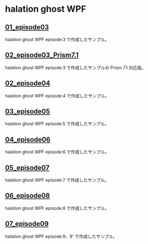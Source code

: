 # halation ghost WPF

## [01_episode03](https://elf-mission.net/programming/wpf/episode03/)

halation ghost WPF episode:3 で作成したサンプル。

## [02_episode03_Prism7.1](https://elf-mission.net/programming/wpf/episode03/)

halation ghost WPF episode:3 で作成したサンプルの Prism 7.1 対応版。

## [02_episode04](https://elf-mission.net/programming/wpf/episode04/)

halation ghost WPF episode:4 で作成したサンプル。

## [03_episode05](https://elf-mission.net/programming/wpf/episode05/)

halation ghost WPF episode:5 で作成したサンプル。

## [04_episode06](https://elf-mission.net/programming/wpf/episode06/)

halation ghost WPF episode:6 で作成したサンプル。

## [05_episode07](https://elf-mission.net/programming/wpf/episode07/)

halation ghost WPF episode:7 で作成したサンプル。

## [06_episode08](https://elf-mission.net/programming/wpf/episode08/)

halation ghost WPF episode:8 で作成したサンプル。

## [07_episode09](https://elf-mission.net/programming/wpf/episode09/)

halation ghost WPF episode:9、9' で作成したサンプル。
